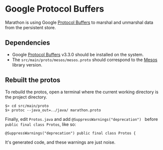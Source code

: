 # Google Protocol Buffers

Marathon is using Google [Protocol Buffers](https://developers.google.com/protocol-buffers) to marshal and unmarshal data from the persistent store.

## Dependencies

- Google [Protocol Buffers](https://developers.google.com/protocol-buffers) v3.3.0 should be installed on the system.
- The `src/main/proto/mesos/mesos.proto` should correspond to the [Mesos](http://mesos.apache.org) library
  version.

## Rebuilt the protos

To rebuild the protos, open a terminal where the current working directory is the project directory.

```
$> cd src/main/proto
$> protoc --java_out=../java/ marathon.proto
```

Finally, edit `Protos.java` and add `@SuppressWarnings("deprecation") ` before `public final class Protos`, like so:

```
@SuppressWarnings("deprecation") public final class Protos {
```

It's generated code, and these warnings are just noise.

